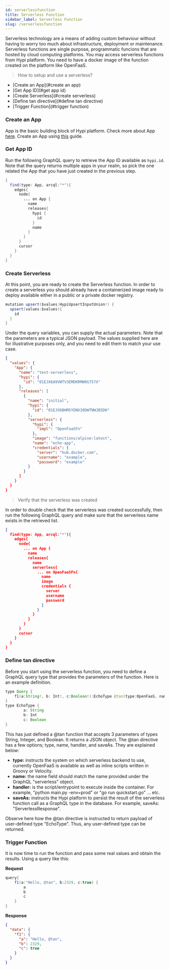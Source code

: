```yaml
---
id: serverlessfunction
title: Serverless Function
sidebar_label: Serverless Function
slug: /serverlessfunction
---
```


Serverless technology are a means of adding custom behaviour without having to worry too much about infrastructure, deployment or maintenance. Serverless functions are single purpose, programmatic funcions that are hosted by cloud computing platforms. You may access serverless functions from Hypi platform. You need to have a docker image of the function created on the platform like OpenFaaS.  

> How to setup and use a serverless?

+ [Create an App](#create an app)
+ [Get App ID](#get app id)
+ [Create Serverless](#create serverless)
+ [Define tan directive](#define tan directive)
+ [Trigger Function](#trigger function)

### Create an App

App is the basic building block of Hypi platform. Check more about App [here](#). Create an App using [this](#) guide.

### Get App ID

Run the following GraphQL query to retrieve the App ID available as ``hypi.id``. Note that the query returns multiple apps in your realm, so pick the one related the App that you have just created in the previous step.

```java
{
  find(type: App, arcql:"*"){
    edges{
      node{
        ... on App {
          name
          releases{
            hypi {
              id
            }
            name
          }
        }
      }
      cursor
    }
  }
}
```

### Create Serverless

At this point, you are ready to create the Serverless function. In order to create a serverless you should already have a containerized image ready to deploy available either in a public or a private docker registry.
```java
mutation upsert($values:HypiUpsertInputUnion!) {
  upsert(values:$values){
    id
  }
}
```
Under the query variables, you can supply the actual parameters. Note that the parameters are a typical JSON payload. The values supplied here are for illustrative purposes only, and you need to edit them to match your use case.

```json
{
  "values": {
    "App": {
      "name": "test-serverless",
      "hypi": {
        "id": "01EJX6A9VWTV3EMDKRMW9G757X"
      },
      "releases": [
        {
          "name": "initial",
          "hypi": {
            "id": "01EJX6BHM5YDNX30DWTNWJB5DH"
          },
          "serverless": {
            "hypi": {
              "impl": "OpenFaaSFn"
            },
            "image": "functions/alpine:latest",
            "name": "echo-app",
            "credentials": {
              "server": "hub.docker.com",
              "username": "example",
              "password": "example"
          }
        }
      ]
    }
  }
}
``` 

> Verify that the serverless was created

In order to double check that the serverless was created successfully, then run the following GraphQL query and make sure that the serverless name exists in the retrieved list.

```json
{
  find(type: App, arcql:"*"){
    edges{
      node{
        ... on App {
          name
          releases{
            name
            serverless{
              ... on OpenFaaSFn{
                name
                image
                credentials {
                  server
                  username
                  password
                }
              }
            }
          }
        }
      }
      cursor
    }
  }
}
```

### Define tan directive

Before you start using the serverless function, you need to define a GraphQL query type that provides the parameters of the function. Here is an example definition.

```java
type Query {
    f1(a:String!, b: Int!, c:Boolean!):EchoType @tan(type:OpenFaaS, name:"echoit", handler:"cat")
}
type EchoType {
        a: String
        b: Int
        c: Boolean
}
```

This has just defined a @tan function that accepts 3 parameters of types String, Integer, and Boolean. It returns a JSON object. The @tan directive has a few options; type, name, handler, and saveAs. They are explained below:

+ **type:** instructs the system on which serverless backend to use, currently OpenFaaS is available as well as inline scripts written in Groovy or Velocity.
+ **name:** the name field should match the name provided under the GraphQL "serverless" object.
+ **handler:** is the script/entrypoint to execute inside the container. For example, "python main.py -env=prod" or "go run quickstart.go" ... etc.
+ **saveAs:** instructs the Hypi platform to persist the result of the serverless function call as a GraphQL type in the database. For example, saveAs: "ServerlessResponse".

Observe here how the @tan directive is instructed to return payload of user-defined type "EchoType". Thus, any user-defined type can be returned.

### Trigger Function

It is now time to run the function and pass some real values and obtain the results. Using a query like this:

**Request**
```java
query{
    f1(a:"Hello, @tan", b:2329, c:true) {
        a
        b
        c
    }
}
```
**Response**
```json
{
  "data": {
    "f1": {
      "a": "Hello, @tan",
      "b": 2329,
      "c": true
    }
  }
}